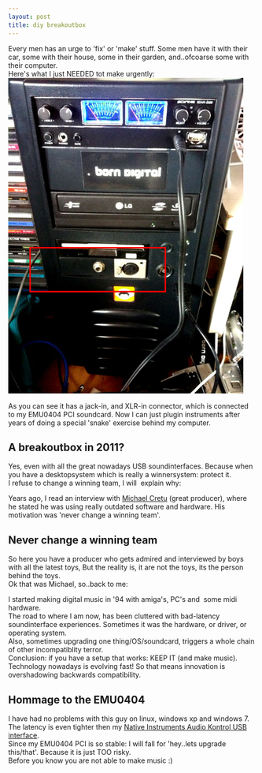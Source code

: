 ```yaml
---
layout: post
title: diy breakoutbox
---
```

Every men has an urge to 'fix' or 'make' stuff. Some men have it with their car, some with their house, some in their garden, and..ofcoarse some with their computer.  
Here's what I just NEEDED tot make urgently:  
![DIY breakoutbox](/public/img/1_photo1.JPG)  
  
  
  
  
  
  
  
  
  
  
  
  
  
  
  
  
  
  
  
As you can see it has a jack-in, and XLR-in connector, which is connected to my EMU0404 PCI soundcard. Now I can just plugin instruments after years of doing a special 'snake' exercise behind my computer.

A breakoutbox in 2011?
----------------------

  
 Yes, even with all the great nowadays USB soundinterfaces. Because when you have a desktopsystem which is really a winnersystem: protect it.   
I refuse to change a winning team, I will  explain why:  
  
Years ago, I read an interview with [Michael Cretu](http://en.wikipedia.org/wiki/Enigma_%28musical_project%29) (great producer), where he stated he was using really outdated software and hardware. His motivation was 'never change a winning team'.  
  
Never change a winning team
---------------------------

  
So here you have a producer who gets admired and interviewed by boys with all the latest toys, But the reality is, it are not the toys, its the person behind the toys.  
Ok that was Michael, so..back to me:   
  
I started making digital music in '94 with amiga's, PC's and  some midi hardware.  
The road to where I am now, has been cluttered with bad-latency soundinterface experiences. Sometimes it was the hardware, or driver, or operating system.  
Also, sometimes upgrading one thing/OS/soundcard, triggers a whole chain of other incompatiblity terror.  
Conclusion: if you have a setup that works: KEEP IT (and make music).  
Technology nowadays is evolving fast! So that means innovation is overshadowing backwards compatibility.  
  
Hommage to the EMU0404
----------------------

  
I have had no problems with this guy on linux, windows xp and windows 7.   
The latency is even tighter then my [Native Instruments Audio Kontrol USB interface](http://www.soundonsound.com/sos/mar07/articles/niaudiokontrol.htm "native instruments audio kontrol 1").  
Since my EMU0404 PCI is so stable: I will fall for 'hey..lets upgrade this/that'. Because it is just TOO risky.  
Before you know you are not able to make music :)  
  
  
  
  